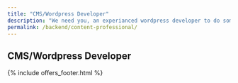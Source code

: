 ```yaml
---
title: "CMS/Wordpress Developer"
description: "We need you, an experianced wordpress developer to do some cool stuff with wordpress."
permalink: /backend/content-professional/
---
```

## CMS/Wordpress Developer

{% include offers_footer.html %}